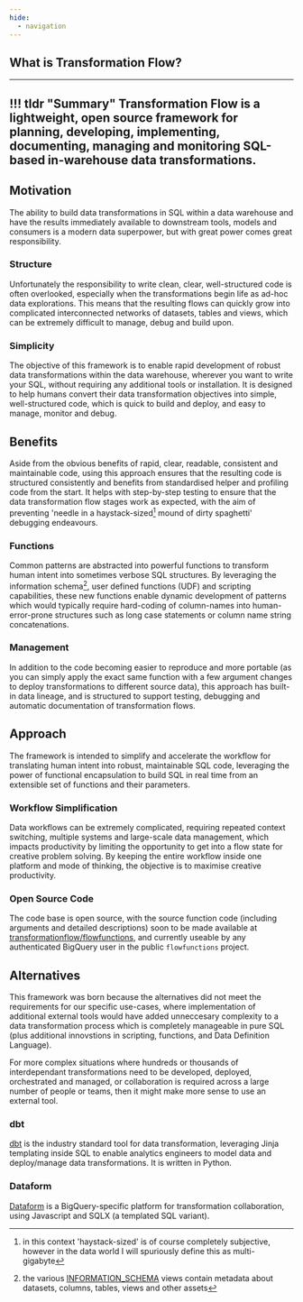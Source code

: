 ```yaml
---
hide:
  - navigation
---
```

## What is Transformation Flow?
---
!!! tldr "Summary"
    Transformation Flow is a lightweight, open source framework for planning, developing, implementing, documenting, managing and monitoring SQL-based in-warehouse data transformations.  
---

## Motivation
The ability to build data transformations in SQL within a data warehouse and have the results immediately available to downstream tools, models and consumers is a modern data superpower, but with great power comes great responsibility.  

### Structure
Unfortunately the responsibility to write clean, clear, well-structured code is often overlooked, especially when the transformations begin life as ad-hoc data explorations.  This means that the resulting flows can quickly grow into complicated interconnected networks of datasets, tables and views, which can be extremely difficult to manage, debug and build upon.

### Simplicity
The objective of this framework is to enable rapid development of robust data transformations within the data warehouse, wherever you want to write your SQL, without requiring any additional tools or installation. It is designed to help humans convert their data transformation objectives into simple, well-structured code, which is quick to build and deploy, and easy to manage, monitor and debug.

## Benefits
Aside from the obvious benefits of rapid, clear, readable, consistent and maintainable code, using this approach ensures that the resulting code is structured consistently and benefits from standardised helper and profiling code from the start.  It helps with step-by-step testing to ensure that the data transformation flow stages work as expected, with the aim of preventing 'needle in a haystack-sized[^2] mound of dirty spaghetti' debugging endeavours.

### Functions
Common patterns are abstracted into powerful functions to transform human intent into sometimes verbose SQL structures.  By leveraging the information schema[^1], user defined functions (UDF) and scripting capabilities, these new functions enable dynamic development of patterns which would typically require hard-coding of column-names into human-error-prone structures such as long case statements or column name string concatenations.

### Management
In addition to the code becoming easier to reproduce and more portable (as you can simply apply the exact same function with a few argument changes to deploy transformations to different source data), this approach has built-in data lineage, and is structured to support testing, debugging and automatic documentation of transformation flows.

## Approach
The framework is intended to simplify and accelerate the workflow for translating human intent into robust, maintainable SQL code, leveraging the power of functional encapsulation to build SQL in real time from an extensible set of functions and their parameters.

### Workflow Simplification
Data workflows can be extremely complicated, requiring repeated context switching, multiple systems and large-scale data management, which impacts productivity by limiting the opportunity to get into a flow state for creative problem solving.  By keeping the entire workflow inside one platform and mode of thinking, the objective is to maximise creative productivity.

### Open Source Code
The code base is open source, with the source function code (including arguments and detailed descriptions) soon to be made available at [transformationflow/flowfunctions](https://github.com/transformationflow/flowfunctions), and currently useable by any authenticated BigQuery user in the public `flowfunctions` project.

## Alternatives
This framework was born because the alternatives did not meet the requirements for our specific use-cases, where implementation of additional external tools would have added unneccesary complexity to a data transformation process which is completely manageable in pure SQL (plus additional innovstions in scripting, functions, and Data Definition Language).

For more complex situations where hundreds or thousands of interdependant transformations need to be developed, deployed, orchestrated and managed, or collaboration is required across a large number of people or teams, then it might make more sense to use an external tool.

### dbt
[dbt](https://www.getdbt.com/) is the industry standard tool for data transformation, leveraging Jinja templating inside SQL to enable analytics engineers to model data and deploy/manage data transformations.  It is written in Python.

### Dataform
[Dataform](https://dataform.co/) is a BigQuery-specific platform for transformation collaboration, using Javascript and SQLX (a templated SQL variant).


[^1]: the various [INFORMATION_SCHEMA](https://cloud.google.com/bigquery/docs/information-schema-intro) views contain metadata about datasets, columns, tables, views and other assets
[^2]: in this context 'haystack-sized' is of course completely subjective, however in the data world I will spuriously define this as multi-gigabyte